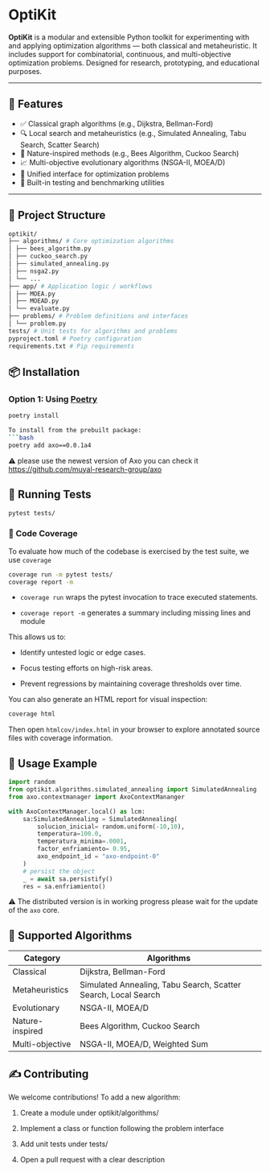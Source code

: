 # OptiKit

**OptiKit** is a modular and extensible Python toolkit for experimenting with and applying optimization algorithms — both classical and metaheuristic. It includes support for combinatorial, continuous, and multi-objective optimization problems. Designed for research, prototyping, and educational purposes.

---

## 🚀 Features

- ✅ Classical graph algorithms (e.g., Dijkstra, Bellman-Ford)
- 🔍 Local search and metaheuristics (e.g., Simulated Annealing, Tabu Search, Scatter Search)
- 🐝 Nature-inspired methods (e.g., Bees Algorithm, Cuckoo Search)
- 📈 Multi-objective evolutionary algorithms (NSGA-II, MOEA/D)
- 🔄 Unified interface for optimization problems
- 🧪 Built-in testing and benchmarking utilities

---

## 🧱 Project Structure
```bash
optikit/
├── algorithms/ # Core optimization algorithms
│ ├── bees_algorithm.py
│ ├── cuckoo_search.py
│ ├── simulated_annealing.py
│ ├── nsga2.py
│ └── ...
├── app/ # Application logic / workflows
│ ├── MOEA.py
│ ├── MOEAD.py
│ └── evaluate.py
├── problems/ # Problem definitions and interfaces
│ └── problem.py
tests/ # Unit tests for algorithms and problems
pyproject.toml # Poetry configuration
requirements.txt # Pip requirements
```

## 📦 Installation

### Option 1: Using [Poetry](https://python-poetry.org/)
```bash
poetry install

To install from the prebuilt package:
```bash
poetry add axo==0.0.1a4 
```

⚠️ please use the newest version of Axo you can check it  https://github.com/muyal-research-group/axo



## 🧪 Running Tests

``` bash
pytest tests/
```

### 📏 Code Coverage
To evaluate how much of the codebase is exercised by the test suite, we use ```coverage```

```sh
coverage run -m pytest tests/
coverage report -m
```

- ```coverage run``` wraps the pytest invocation to trace executed statements.

- ```coverage report -m``` generates a summary including missing lines and module

This allows us to:

- Identify untested logic or edge cases.

- Focus testing efforts on high-risk areas.

- Prevent regressions by maintaining coverage thresholds over time.

You can also generate an HTML report for visual inspection:

```sh
coverage html
```
Then open ```htmlcov/index.html``` in your browser to explore annotated source files with coverage information.

## 🧠 Usage Example

```python
import random
from optikit.algorithms.simulated_annealing import SimulatedAnnealing
from axo.contextmanager import AxoContextMananger

with AxoContextManager.local() as lcm:
    sa:SimulatedAnnealing = SimulatedAnnealing(
        solucion_inicial= random.uniform(-10,10),
        temperatura=100.0,
        temperatura_minima=.0001,
        factor_enfriamiento= 0.95,
        axo_endpoint_id = "axo-endpoint-0"
    )
    # persist the object
    _ = await sa.persistify()
    res = sa.enfriamiento()


```

⚠️ The distributed version is in working progress please wait for the update of the ```axo``` core. 


## 🔬 Supported Algorithms
| Category        | Algorithms                                                     |
| --------------- | -------------------------------------------------------------- |
| Classical       | Dijkstra, Bellman-Ford                                         |
| Metaheuristics  | Simulated Annealing, Tabu Search, Scatter Search, Local Search |
| Evolutionary    | NSGA-II, MOEA/D                                                |
| Nature-inspired | Bees Algorithm, Cuckoo Search                                  |
| Multi-objective | NSGA-II, MOEA/D, Weighted Sum                                  |


## ✍️ Contributing
We welcome contributions! To add a new algorithm:

1. Create a module under optikit/algorithms/

2. Implement a class or function following the problem interface

3. Add unit tests under tests/

4. Open a pull request with a clear description